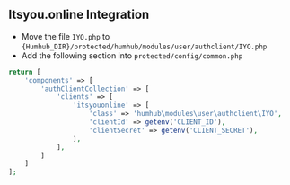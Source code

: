 ## Itsyou.online Integration

- Move the file `IYO.php` to `{Humhub_DIR}/protected/humhub/modules/user/authclient/IYO.php`
- Add the following section into `protected/config/common.php`

```php
return [
    'components' => [
        'authClientCollection' => [
            'clients' => [
                'itsyouonline' => [
                    'class' => 'humhub\modules\user\authclient\IYO',
                    'clientId' => getenv('CLIENT_ID'),
                    'clientSecret' => getenv('CLIENT_SECRET'),
                ],
            ],
        ]  
    ]
];
```
